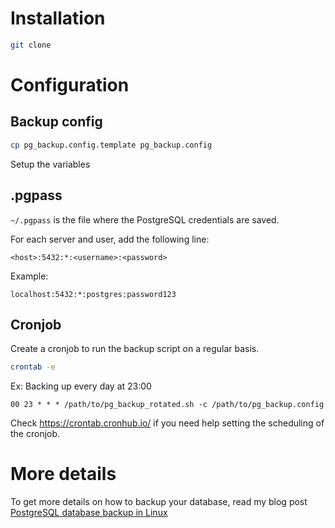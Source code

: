 # Installation

```sh
git clone
```

# Configuration

## Backup config

```sh
cp pg_backup.config.template pg_backup.config
```

Setup the variables

## .pgpass
`~/.pgpass` is the file where the PostgreSQL credentials are saved.

For each server and user, add the following line:
```
<host>:5432:*:<username>:<password>
```

Example:
```
localhost:5432:*:postgres:password123
```

## Cronjob

Create a cronjob to run the backup script on a regular basis.
```sh
crontab -e
```

Ex: 
Backing up every day at 23:00
```
00 23 * * * /path/to/pg_backup_rotated.sh -c /path/to/pg_backup.config
```

Check https://crontab.cronhub.io/ if you need help setting the scheduling of the cronjob.


# More details

To get more details on how to backup your database, read my blog post [PostgreSQL database backup in Linux](https://guillaume-martin.github.io/postgresql-backup.html)

